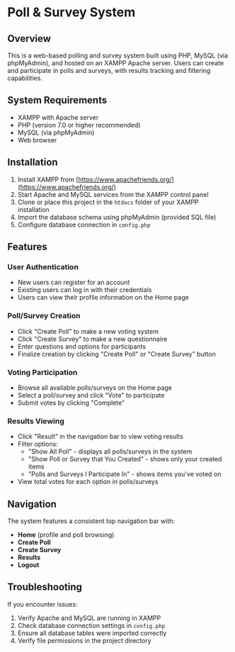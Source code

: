 # Poll & Survey System

## Overview
This is a web-based polling and survey system built using PHP, MySQL (via phpMyAdmin), and hosted on an XAMPP Apache server. Users can create and participate in polls and surveys, with results tracking and filtering capabilities.

## System Requirements
- XAMPP with Apache server
- PHP (version 7.0 or higher recommended)
- MySQL (via phpMyAdmin)
- Web browser

## Installation
1. Install XAMPP from [https://www.apachefriends.org/](https://www.apachefriends.org/)
2. Start Apache and MySQL services from the XAMPP control panel
3. Clone or place this project in the `htdocs` folder of your XAMPP installation
4. Import the database schema using phpMyAdmin (provided SQL file)
5. Configure database connection in `config.php`

## Features

### User Authentication
- New users can register for an account
- Existing users can log in with their credentials
- Users can view their profile information on the Home page

### Poll/Survey Creation
- Click "Create Poll" to make a new voting system
- Click "Create Survey" to make a new questionnaire
- Enter questions and options for participants
- Finalize creation by clicking "Create Poll" or "Create Survey" button

### Voting Participation
- Browse all available polls/surveys on the Home page
- Select a poll/survey and click "Vote" to participate
- Submit votes by clicking "Complete"

### Results Viewing
- Click "Result" in the navigation bar to view voting results
- Filter options:
  - "Show All Poll" - displays all polls/surveys in the system
  - "Show Poll or Survey that You Created" - shows only your created items
  - "Polls and Surveys I Participate In" - shows items you've voted on
- View total votes for each option in polls/surveys

## Navigation
The system features a consistent top navigation bar with:
- **Home** (profile and poll browsing)
- **Create Poll**
- **Create Survey**
- **Results**
- **Logout**

## Troubleshooting
If you encounter issues:
1. Verify Apache and MySQL are running in XAMPP
2. Check database connection settings in `config.php`
3. Ensure all database tables were imported correctly
4. Verify file permissions in the project directory
